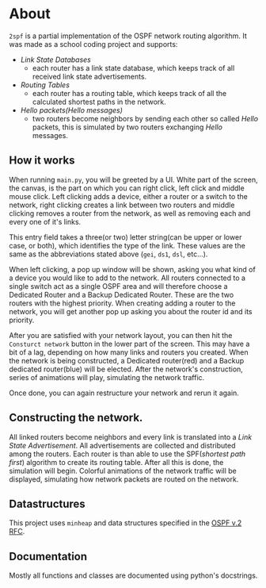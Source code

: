 # About
`2spf` is a partial implementation of the OSPF network routing algorithm. It was made as a school coding project and supports:
- *Link State Databases*
    - each router has a link state database, which keeps track of all received link state advertisements.
- *Routing Tables*
    - each router has a routing table, which keeps track of all the calculated shortest paths in the network.
- *Hello packets(Hello messages)*
    - two routers become neighbors by sending each other so called *Hello* packets, this is simulated by two routers exchanging *Hello* messages.

## How it works
When running `main.py`, you will be greeted by a UI. White part of the screen, the canvas, is the part on which you can right click, left click and middle mouse click. Left clicking adds a device, either a router or a switch to the network, right clicking creates a link between two routers and middle clicking removes a router from the network, as well as removing each and every one of it's links.

This entry field takes a three(or two) letter string(can be upper or lower case, or both), which identifies the type of the link. These values are the same as the abbreviations stated above (`gei`, `ds1`, `dsl`, etc...).

When left clicking, a pop up window will be shown, asking you what kind of a device you would like to add to the network. All routers connected to a single switch act as a single OSPF area and will therefore choose a Dedicated Router and a Backup Dedicated Router. These are the two routers with the highest priority. When creating adding a router to the network, you will get another pop up asking you about the router id and its priority.

After you are satisfied with your network layout, you can then hit the `Consturct network` button in the lower part of the screen. This may have a bit of a lag, depending on how many links and routers you created. When the network is being constructed, a Dedicated router(red) and a Backup dedicated router(blue) will be elected. After the network's construction, series of animations will play, simulating the network traffic.

Once done, you can again restructure your network and rerun it again.

## Constructing the network.
All linked routers become neighbors and every link is translated into a *Link State Advertisement*. All advertisements are collected and distributed among the routers. Each router is than able to use the SPF(*shortest path first*) algorithm to create its routing table. After all this is done, the simulation will begin. Colorful animations of the network traffic will be displayed, simulating how network packets are routed on the network.

## Datastructures
This project uses `minheap` and data structures specified in the [OSPF v.2 RFC](https://www.freesoft.org/CIE/RFC/1583/index.htm).

## Documentation
Mostly all functions and classes are documented using python's docstrings.
